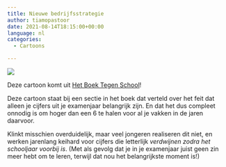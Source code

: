 ```yaml
---
title: Nieuwe bedrijfsstrategie
author: tiamopastoor
date: 2021-08-14T18:15:00+00:00
language: nl
categories:
  - Cartoons

---
```

![](/uploads/2021/07/H11-AllesVoorKerstmisWeg_result.webp) 

Deze cartoon komt uit [Het Boek Tegen School][2]!

Deze cartoon staat bij een sectie in het boek dat verteld over het feit dat alleen je cijfers uit je examenjaar belangrijk zijn. En dat het dus compleet onnodig is om hoger dan een 6 te halen voor al je vakken in de jaren daarvoor. 

Klinkt misschien overduidelijk, maar veel jongeren realiseren dit niet, en werken jarenlang keihard voor cijfers die letterlijk _verdwijnen zodra het schooljaar voorbij is_. (Met als gevolg dat je in je examenjaar juist geen zin meer hebt om te leren, terwijl dat nou het belangrijkste moment is!)

 [1]: /uploads/2021/07/H11-AllesVoorKerstmisWeg_result.webp
 [2]: /books/het-boek-tegen-school/